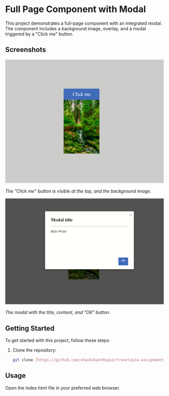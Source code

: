 # Full Page Component with Modal

This project demonstrates a full-page component with an integrated modal. The component includes a background image, overlay, and a modal triggered by a "Click me" button.

## Screenshots

![Screenshot 1](images/Screenshot1.png)

*The "Click me" button is visible at the top, and the background image.*

![Screenshot 2](images/Screenshot2.png)

*The modal with the title, content, and "OK" button.*

## Getting Started

To get started with this project, follow these steps:

1. Clone the repository:

   ```bash
   git clone [https://github.com/shashikantRupin/travelopia-assignment]
## Usage
Open the index.html file in your preferred web browser.